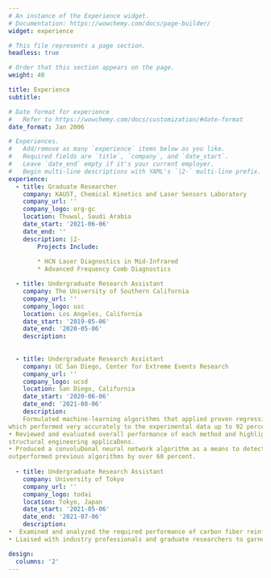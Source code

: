```yaml
---
# An instance of the Experience widget.
# Documentation: https://wowchemy.com/docs/page-builder/
widget: experience

# This file represents a page section.
headless: true

# Order that this section appears on the page.
weight: 40

title: Experience
subtitle:

# Date format for experience
#   Refer to https://wowchemy.com/docs/customization/#date-format
date_format: Jan 2006

# Experiences.
#   Add/remove as many `experience` items below as you like.
#   Required fields are `title`, `company`, and `date_start`.
#   Leave `date_end` empty if it's your current employer.
#   Begin multi-line descriptions with YAML's `|2-` multi-line prefix.
experience:
  - title: Graduate Researcher
    company: KAUST, Chemical Kinetics and Laser Sensors Laboratory
    company_url: ''
    company_logo: org-gc
    location: Thuwal, Saudi Arabia
    date_start: '2021-06-06'
    date_end: ''
    description: |2-
        Projects Include:
        
        * HCN Laser Diagnostics in Mid-Infrared
        * Advanced Frequency Comb Diagnostics

  - title: Undergraduate Research Assistant
    company: The University of Southern California
    company_url: ''
    company_logo: usc
    location: Los Angeles, California
    date_start: '2019-05-06'
    date_end: '2020-05-06'
    description:  
   
    
  - title: Undergraduate Research Assistant
    company: UC San Diego, Center for Extreme Events Research
    company_url: ''
    company_logo: ucsd
    location: San Diego, California
    date_start: '2020-06-06'
    date_end: '2021-08-06'
    description:  
    Formulated machine-learning algorithms that applied proven regression techniques on a carbon/epoxy composite failure envelope dataset
which performed very accurately to the experimental data up to 92 percent of the Dme.
• Reviewed and evaluated overall performance of each method and highlighted the strengths and weaknesses of various techniques for
structural engineering applicaDons.
• Produced a convoluDonal neural network algorithm as a means to detect crack pixels on a large dataset of cracked pavement which
outperformed previous algorithms by over 60 percent.
    
  - title: Undergraduate Research Assistant
    company: University of Tokyo
    company_url: ''
    company_logo: todai
    location: Tokyo, Japan
    date_start: '2021-05-06'
    date_end: '2021-07-06'
    description: 
•  Examined and analyzed the required performance of carbon fiber reinforced thermoplastics (CFRP) as a sustainable solution for high demand.
• Liaised with industry professionals and graduate researchers to garner experience with developments of CFRP in the automobile industry.

design:
  columns: '2'
---
```

